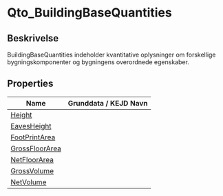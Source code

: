 # Qto_BuildingBaseQuantities

## Beskrivelse

BuildingBaseQuantities indeholder kvantitative oplysninger om forskellige bygningskomponenter og bygningens overordnede egenskaber.

## Properties

| Name                                                     | Grunddata / KEJD Navn |
| -------------------------------------------------------- | --------------------- |
| [Height](../../Properties/IFC/Height.md)                 |                       |
| [EavesHeight](../../Properties/IFC/EavesHeight.md)       |                       |
| [FootPrintArea](../../Properties/IFC/FootPrintArea.md)   |                       |
| [GrossFloorArea](../../Properties/IFC/GrossFloorArea.md) |                       |
| [NetFloorArea](../../Properties/IFC/NetFloorArea.md)     |                       |
| [GrossVolume](../../Properties/IFC/GrossVolume.md)       |                       |
| [NetVolume](../../Properties/IFC/NetVolume.md)           |                       |
